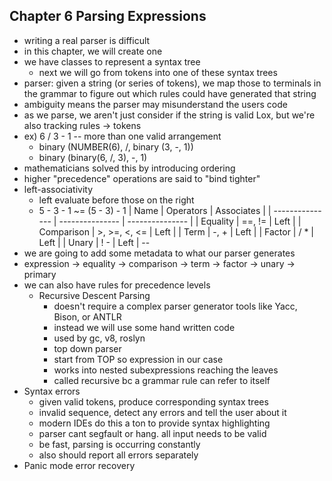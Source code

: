 
## Chapter 6 Parsing Expressions

  - writing a real parser is difficult
  - in this chapter, we will create one
  - we have classes to represent a syntax tree
    - next we will go from tokens into one of these syntax trees
  - parser: given a string (or series of tokens), we map those to terminals in the grammar to figure out which rules could have generated that string
  - ambiguity means the parser may misunderstand the users code 
  - as we parse, we aren't just consider if the string is valid Lox, but we're also tracking rules -> tokens
  - ex) 6 / 3 - 1 -- more than one valid arrangement
    - binary (NUMBER(6), /, binary (3, -, 1))
    - binary (binary(6, /, 3), -, 1)
  - mathematicians solved this by introducing ordering
  - higher "precedence" operations are said to "bind tighter"
  - left-associativity
    - left evaluate before those on the right
    - 5 - 3 - 1 ~= (5 - 3) - 1
  | Name | Operators | Associates |
  | --------------- | --------------- | --------------- |
  | Equality | ==, != | Left |
  | Comparison | >, >=, <, <= | Left |
  | Term | -, + | Left |
  | Factor | / * | Left |
  | Unary | ! - | Left |
--
  - we are going to add some metadata to what our parser generates  
  - expression -> equality -> comparison -> term -> factor -> unary -> primary
  - we can also have rules for precedence levels
    - Recursive Descent Parsing
      - doesn't require a complex parser generator tools like Yacc, Bison, or ANTLR
      - instead we will use some hand written code
      - used by gc, v8, roslyn
      - top down parser
      - start from TOP so expression in our case
      - works into nested subexpressions reaching the leaves
      - called recursive bc a grammar rule can refer to itself
  - Syntax errors
    - given valid tokens, produce corresponding syntax trees
    - invalid sequence, detect any errors and tell the user about it
    - modern IDEs do this a ton to provide syntax highlighting
    - parser cant segfault or hang. all input needs to be valid
    - be fast, parsing is occurring constantly 
    - also should report all errors separately
  - Panic mode error recovery
